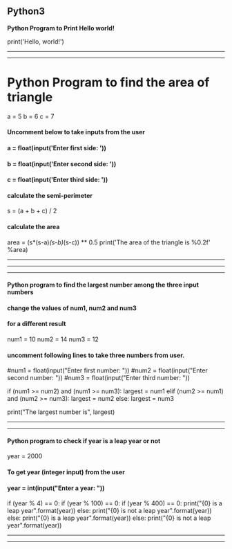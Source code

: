 ## Python3

**Python Program to Print Hello world!**

 print('Hello, world!')
 
 -------------------------------------------------
 -----------------------------------------

# Python Program to find the area of triangle

a = 5
b = 6
c = 7

#### Uncomment below to take inputs from the user
#### a = float(input('Enter first side: '))
#### b = float(input('Enter second side: '))
#### c = float(input('Enter third side: '))

#### calculate the semi-perimeter
s = (a + b + c) / 2

#### calculate the area
area = (s*(s-a)*(s-b)*(s-c)) ** 0.5
print('The area of the triangle is %0.2f' %area)

-----------------------------------------
------------------------------------------
-----------------------------------------

#### Python program to find the largest number among the three input numbers

#### change the values of num1, num2 and num3
#### for a different result
num1 = 10
num2 = 14
num3 = 12

#### uncomment following lines to take three numbers from user.

#num1 = float(input("Enter first number: "))
#num2 = float(input("Enter second number: "))
#num3 = float(input("Enter third number: "))

if (num1 >= num2) and (num1 >= num3):
   largest = num1
elif (num2 >= num1) and (num2 >= num3):
   largest = num2
else:
   largest = num3

print("The largest number is", largest)

------------------------------------
-----------------------------------

#### Python program to check if year is a leap year or not

year = 2000

#### To get year (integer input) from the user
#### year = int(input("Enter a year: "))

if (year % 4) == 0:
   if (year % 100) == 0:
       if (year % 400) == 0:
           print("{0} is a leap year".format(year))
       else:
           print("{0} is not a leap year".format(year))
   else:
       print("{0} is a leap year".format(year))
else:
   print("{0} is not a leap year".format(year))
   
   
   -----------------------------------------------
   ------------------------------------------------
 
 
